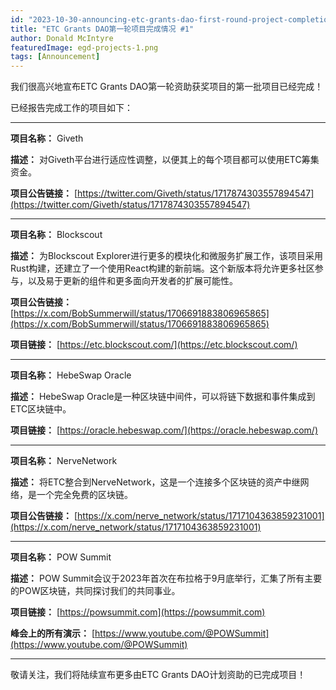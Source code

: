 ```yaml
---
id: "2023-10-30-announcing-etc-grants-dao-first-round-project-completions-1-en"
title: "ETC Grants DAO第一轮项目完成情况 #1"
author: Donald McIntyre
featuredImage: egd-projects-1.png
tags: [Announcement]
---
```


我们很高兴地宣布ETC Grants DAO第一轮资助获奖项目的第一批项目已经完成！

已经报告完成工作的项目如下：

---

**项目名称：** Giveth

**描述：** 对Giveth平台进行适应性调整，以便其上的每个项目都可以使用ETC筹集资金。

**项目公告链接：** [https://twitter.com/Giveth/status/1717874303557894547](https://twitter.com/Giveth/status/1717874303557894547)

---

**项目名称：** Blockscout

**描述：** 为Blockscout Explorer进行更多的模块化和微服务扩展工作，该项目采用Rust构建，还建立了一个使用React构建的新前端。这个新版本将允许更多社区参与，以及易于更新的组件和更多面向开发者的扩展可能性。

**项目公告链接：** [https://x.com/BobSummerwill/status/1706691883806965865](https://x.com/BobSummerwill/status/1706691883806965865)

**项目链接：** [https://etc.blockscout.com/](https://etc.blockscout.com/)

---

**项目名称：** HebeSwap Oracle

**描述：** HebeSwap Oracle是一种区块链中间件，可以将链下数据和事件集成到ETC区块链中。

**项目链接：** [https://oracle.hebeswap.com/](https://oracle.hebeswap.com/)

---

**项目名称：** NerveNetwork

**描述：** 将ETC整合到NerveNetwork，这是一个连接多个区块链的资产中继网络，是一个完全免费的区块链。

**项目公告链接：** [https://x.com/nerve_network/status/1717104363859231001](https://x.com/nerve_network/status/1717104363859231001)

---

**项目名称：** POW Summit

**描述：** POW Summit会议于2023年首次在布拉格于9月底举行，汇集了所有主要的POW区块链，共同探讨我们的共同事业。

**项目链接：** [https://powsummit.com](https://powsummit.com)

**峰会上的所有演示：** [https://www.youtube.com/@POWSummit](https://www.youtube.com/@POWSummit)

---

敬请关注，我们将陆续宣布更多由ETC Grants DAO计划资助的已完成项目！
